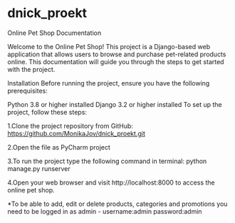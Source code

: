 # dnick_proekt
Online Pet Shop Documentation

Welcome to the Online Pet Shop! This project is a Django-based web application that allows users to browse and purchase pet-related products online. This documentation will guide you through the steps to get started with the project.

Installation
Before running the project, ensure you have the following prerequisites:

Python 3.8 or higher installed
Django 3.2 or higher installed
To set up the project, follow these steps:

1.Clone the project repository from GitHub: https://github.com/MonikaJov/dnick_proekt.git

2.Open the file as PyCharm project

3.To run the project type the following command in terminal: python manage.py runserver

4.Open your web browser and visit http://localhost:8000 to access the online pet shop.

*To be able to add, edit or delete products, categories and promotions you need to be logged in as admin - username:admin password:admin


